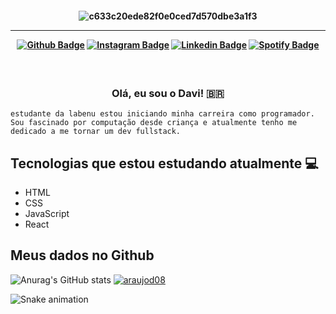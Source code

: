 <h4 align="center">
 
![c633c20ede82f0e0ced7d570dbe3a1f3](https://user-images.githubusercontent.com/70382532/138322189-2db8df52-9dcb-40a0-88a8-c365466bd33d.gif)

<hr>

[![Github Badge](https://img.shields.io/badge/-Facebook-blue?style=for-the-badge&logo=Facebook&logoColor=white&link=https://github.com/arthurspk)](https://www.facebook.com/davi.araujo.589/)
[![Instagram Badge](https://img.shields.io/badge/-instagram-red?style=for-the-badge&logo=instagram&logoColor=white&link=https://github.com/arthurspk)](https://www.instagram.com/davi_araujod8/)
[![Linkedin Badge](https://img.shields.io/badge/-Linkedin-blue?style=for-the-badge&logo=Linkedin&logoColor=white&link=https://github.com/arthurspk)](https://www.linkedin.com/in/daviagomes/)
[![Spotify Badge](https://img.shields.io/badge/-Spotify-3bb34b?style=for-the-badge&logo=Spotify&logoColor=161f16&link=https://github.com/arthurspk)](https://open.spotify.com/user/daviad8a)
</h4>

<h3 align="center">  <br>

Olá, eu sou o Davi! 🇧🇷
<br>

</h3>

```
estudante da labenu estou iniciando minha carreira como programador. 
Sou fascinado por computação desde criança e atualmente tenho me dedicado a me tornar um dev fullstack.
```
## Tecnologias que estou estudando atualmente 💻

  - HTML
  - CSS
  - JavaScript
  - React
  

## Meus dados no Github

<!-- <span style="height ">
![Anurag's GitHub stats](https://github-readme-stats.vercel.app/api?username=araujod08&show_icons=true&theme=tokyonight)
</span> -->

![Anurag's GitHub stats](https://github-readme-stats.vercel.app/api?username=araujod08&show_icons=true&theme=tokyonight)
[![araujod08](https://github-readme-stats.vercel.app/api/top-langs/?username=araujod08&hide=html&layout=compact=true&theme=tokyonight)](https://github.com/araujod08/)
<!-- ![Top Langs](https://github-readme-stats.vercel.app/api/top-langs/?username=araujod08&layout=compact&theme=tokyonight) -->
![Snake animation](https://github.com/araujod08/araujod08/blob/output/github-contribution-grid-snake.svg)
